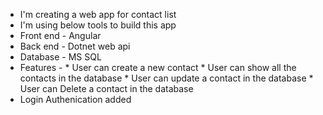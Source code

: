 * I'm creating a web app for contact list
* I'm using below tools to build this app
* Front end - Angular
* Back end - Dotnet web api 
* Database - MS SQL
* Features - * User can create a new contact
            * User can show all the contacts in the database
            * User can update a contact in the database
            * User can Delete a contact in the database
* Login Authenication added 
